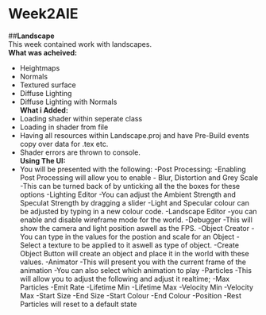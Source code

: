 # Week2AIE
##**Landscape**  
This week contained work with landscapes.  
**What was acheived:**  
- Heightmaps  
- Normals  
- Textured surface  
- Diffuse Lighting  
- Diffuse Lighting with Normals  
**What i Added:**  
- Loading shader within seperate class  
- Loading in shader from file  
- Having all resources within Landscape.proj and have Pre-Build events copy over data for .tex etc.  
- Shader errors are thrown to console.  
**Using The UI:**
- You will be presented with the following:
    -Post Processing:
        -Enabling Post Processing will allow you to enable - Blur, Distortion and Grey Scale
        -This can be turned back of by unticking all the the boxes for these options
    -Lighting Editor
        -You can adjust the Ambient Strength and Speculat Strength by dragging a slider
        -Light and Specular colour can be adjusted by typing in a new colour code.
    -Landscape Editor
        -you can enable and disable wireframe mode for the world.
    -Debugger
        -This will show the camera and light position aswell as the FPS. 
    -Object Creator
        -You can type in the values for the postion and scale for an Object
        -Select a texture to be applied to it aswell as type of object.
        -Create Object Button will create an object and place it in the world with these values.
    -Animator
        -This will present you with the current frame of the animation
        -You can also select which animation to play
    -Particles
        -This will allow you to adjust the following and adjust it realtime;
            -Max Particles
            -Emit Rate
            -Lifetime Min
            -Lifetime Max
            -Velocity Min
            -Velocity Max
            -Start Size
            -End Size
            -Start Colour
            -End Colour
            -Position
    -Rest Particles will reset to a default state
